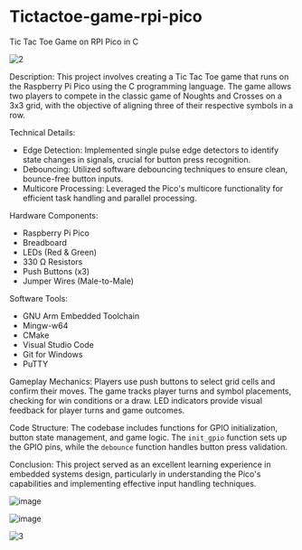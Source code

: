 # Tictactoe-game-rpi-pico
Tic Tac Toe Game  on RPI Pico in C


![2](https://github.com/Ruknuddinasrari/Tictactoe-game-rpi-pico/assets/49069833/aae0dcda-ff30-4c2f-b1ec-134261c67340)


Description:
This project involves creating a Tic Tac Toe game that runs on the Raspberry Pi Pico using the C programming language. The game allows two players to compete in the classic game of Noughts and Crosses on a 3x3 grid, with the objective of aligning three of their respective symbols in a row.

Technical Details:
- Edge Detection: Implemented single pulse edge detectors to identify state changes in signals, crucial for button press recognition.
- Debouncing: Utilized software debouncing techniques to ensure clean, bounce-free button inputs.
- Multicore Processing: Leveraged the Pico's multicore functionality for efficient task handling and parallel processing.

Hardware Components:
- Raspberry Pi Pico
- Breadboard
- LEDs (Red & Green)
- 330 Ω Resistors
- Push Buttons (x3)
- Jumper Wires (Male-to-Male)

Software Tools:
- GNU Arm Embedded Toolchain
- Mingw-w64
- CMake
- Visual Studio Code
- Git for Windows
- PuTTY

Gameplay Mechanics:
Players use push buttons to select grid cells and confirm their moves. The game tracks player turns and symbol placements, checking for win conditions or a draw. LED indicators provide visual feedback for player turns and game outcomes.

Code Structure:
The codebase includes functions for GPIO initialization, button state management, and game logic. The `init_gpio` function sets up the GPIO pins, while the `debounce` function handles button press validation.

Conclusion:
This project served as an excellent learning experience in embedded systems design, particularly in understanding the Pico's capabilities and implementing effective input handling techniques.

![image](https://github.com/Ruknuddinasrari/Tictactoe-game-rpi-pico/assets/49069833/f6780f34-3648-4c17-970e-601448f62edb)


![image](https://github.com/Ruknuddinasrari/Tictactoe-game-rpi-pico/assets/49069833/5606b53b-2e56-4a41-9afc-a780ff1e8603)



![3](https://github.com/Ruknuddinasrari/Tictactoe-game-rpi-pico/assets/49069833/89a2ae70-c501-4284-b869-6a57173a8487)
